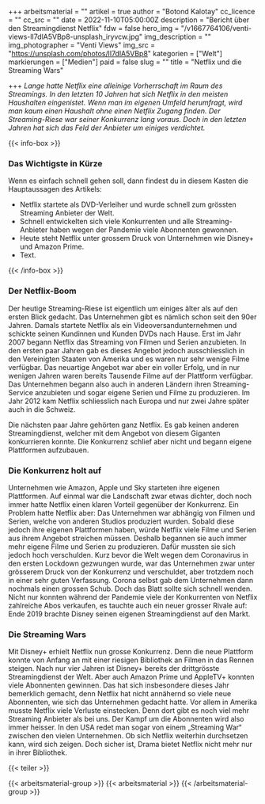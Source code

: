 +++
arbeitsmaterial = ""
artikel = true
author = "Botond Kalotay"
cc_licence = ""
cc_src = ""
date = 2022-11-10T05:00:00Z
description = "Bericht über den Streamingdienst Netflix"
fdw = false
hero_img = "/v1667764106/venti-views-lI7dlA5VBp8-unsplash_iryvcw.jpg"
img_description = ""
img_photographer = "Venti Views"
img_src = "https://unsplash.com/photos/lI7dlA5VBp8"
kategorien = ["Welt"]
markierungen = ["Medien"]
paid = false
slug = ""
title = "Netflix und die Streaming Wars"

+++
_Lange hatte Netflix eine alleinige Vorherrschaft im Raum des Streamings. In den letzten 10 Jahren hat sich Netflix in den meisten Haushalten eingenistet. Wenn man im eigenen Umfeld herumfragt, wird man kaum einen Haushalt ohne einen Netflix Zugang finden. Der Streaming-Riese war seiner Konkurrenz lang voraus. Doch in den letzten Jahren hat sich das Feld der Anbieter um einiges verdichtet._

{{< info-box >}} <h3>Das Wichtigste in Kürze</h3>

<p>Wenn es einfach schnell gehen soll, dann findest du in diesem Kasten die Hauptaussagen des Artikels:</p>

<ul>

<li>Netflix startete als DVD-Verleiher und wurde schnell zum grössten Streaming Anbieter der Welt.</li>

<li>Schnell entwickelten sich viele Konkurrenten und alle Streaming-Anbieter haben wegen der Pandemie viele Abonnenten gewonnen.</li>

<li>Heute steht Netflix unter grossem Druck von Unternehmen wie Disney+ und Amazon Prime.</li>

<li>Text.</li>

</ul> {{< /info-box >}}

### Der Netflix-Boom

Der heutige Streaming-Riese ist eigentlich um einiges älter als auf den ersten Blick gedacht. Das Unternehmen gibt es nämlich schon seit den 90er Jahren. Damals startete Netflix als ein Videoversandunternehmen und schickte seinen Kundinnen und Kunden DVDs nach Hause. Erst im Jahr 2007 begann Netflix das Streaming von Filmen und Serien anzubieten. In den ersten paar Jahren gab es dieses Angebot jedoch ausschliesslich in den Vereinigten Staaten von Amerika und es waren nur sehr wenige Filme verfügbar. Das neuartige Angebot war aber ein voller Erfolg, und in nur wenigen Jahren waren bereits Tausende Filme auf der Plattform verfügbar. Das Unternehmen begann also auch in anderen Ländern ihren Streaming-Service anzubieten und sogar eigene Serien und Filme zu produzieren. Im Jahr 2012 kam Netflix schliesslich nach Europa und nur zwei Jahre später auch in die Schweiz.

Die nächsten paar Jahre gehörten ganz Netflix. Es gab keinen anderen Streamingdienst, welcher mit dem Angebot von diesem Giganten konkurrieren konnte. Die Konkurrenz schlief aber nicht und begann eigene Plattformen aufzubauen.

### Die Konkurrenz holt auf

Unternehmen wie Amazon, Apple und Sky starteten ihre eigenen Plattformen. Auf einmal war die Landschaft zwar etwas dichter, doch noch immer hatte Netflix einen klaren Vorteil gegenüber der Konkurrenz. Ein Problem hatte Netflix aber: Das Unternehmen war abhängig von Filmen und Serien, welche von anderen Studios produziert wurden. Sobald diese jedoch ihre eigenen Plattformen haben, würde Netflix viele Filme und Serien aus ihrem Angebot streichen müssen. Deshalb begannen sie auch immer mehr eigene Filme und Serien zu produzieren. Dafür mussten sie sich jedoch hoch verschulden. Kurz bevor die Welt wegen dem Coronavirus in den ersten Lockdown gezwungen wurde, war das Unternehmen zwar unter grösserem Druck von der Konkurrenz und verschuldet, aber trotzdem noch in einer sehr guten Verfassung. Corona selbst gab dem Unternehmen dann nochmals einen grossen Schub. Doch das Blatt sollte sich schnell wenden. Nicht nur konnten während der Pandemie viele der Konkurrenten von Netflix zahlreiche Abos verkaufen, es tauchte auch ein neuer grosser Rivale auf: Ende 2019 brachte Disney seinen eigenen Streamingdienst auf den Markt.

### Die Streaming Wars

Mit Disney+ erhielt Netflix nun grosse Konkurrenz. Denn die neue Plattform konnte von Anfang an mit einer riesigen Bibliothek an Filmen in das Rennen steigen. Nach nur vier Jahren ist Disney+ bereits der drittgrösste Streamingdienst der Welt. Aber auch Amazon Prime und AppleTV+ konnten viele Abonnenten gewinnen. Das hat sich insbesondere dieses Jahr bemerklich gemacht, denn Netflix hat nicht annähernd so viele neue Abonnenten, wie sich das Unternehmen gedacht hatte. Vor allem in Amerika musste Netflix viele Verluste einstecken. Denn dort gibt es noch viel mehr Streaming Anbieter als bei uns. Der Kampf um die Abonnenten wird also immer heisser. In den USA redet man sogar von einem „Streaming War“ zwischen den vielen Unternehmen. Ob sich Netflix weiterhin durchsetzen kann, wird sich zeigen. Doch sicher ist, Drama bietet Netflix nicht mehr nur in ihrer Bibliothek.

{{< teiler >}}

{{< arbeitsmaterial-group >}} {{< arbeitsmaterial >}} {{< /arbeitsmaterial-group >}}